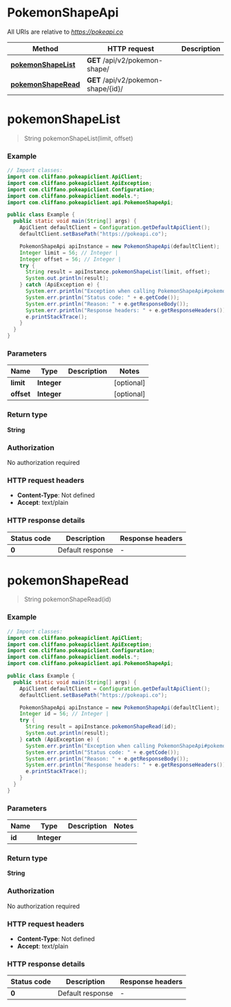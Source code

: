 # PokemonShapeApi

All URIs are relative to *https://pokeapi.co*

| Method | HTTP request | Description |
|------------- | ------------- | -------------|
| [**pokemonShapeList**](PokemonShapeApi.md#pokemonShapeList) | **GET** /api/v2/pokemon-shape/ |  |
| [**pokemonShapeRead**](PokemonShapeApi.md#pokemonShapeRead) | **GET** /api/v2/pokemon-shape/{id}/ |  |


<a name="pokemonShapeList"></a>
# **pokemonShapeList**
> String pokemonShapeList(limit, offset)



### Example
```java
// Import classes:
import com.cliffano.pokeapiclient.ApiClient;
import com.cliffano.pokeapiclient.ApiException;
import com.cliffano.pokeapiclient.Configuration;
import com.cliffano.pokeapiclient.models.*;
import com.cliffano.pokeapiclient.api.PokemonShapeApi;

public class Example {
  public static void main(String[] args) {
    ApiClient defaultClient = Configuration.getDefaultApiClient();
    defaultClient.setBasePath("https://pokeapi.co");

    PokemonShapeApi apiInstance = new PokemonShapeApi(defaultClient);
    Integer limit = 56; // Integer | 
    Integer offset = 56; // Integer | 
    try {
      String result = apiInstance.pokemonShapeList(limit, offset);
      System.out.println(result);
    } catch (ApiException e) {
      System.err.println("Exception when calling PokemonShapeApi#pokemonShapeList");
      System.err.println("Status code: " + e.getCode());
      System.err.println("Reason: " + e.getResponseBody());
      System.err.println("Response headers: " + e.getResponseHeaders());
      e.printStackTrace();
    }
  }
}
```

### Parameters

| Name | Type | Description  | Notes |
|------------- | ------------- | ------------- | -------------|
| **limit** | **Integer**|  | [optional] |
| **offset** | **Integer**|  | [optional] |

### Return type

**String**

### Authorization

No authorization required

### HTTP request headers

 - **Content-Type**: Not defined
 - **Accept**: text/plain

### HTTP response details
| Status code | Description | Response headers |
|-------------|-------------|------------------|
| **0** | Default response |  -  |

<a name="pokemonShapeRead"></a>
# **pokemonShapeRead**
> String pokemonShapeRead(id)



### Example
```java
// Import classes:
import com.cliffano.pokeapiclient.ApiClient;
import com.cliffano.pokeapiclient.ApiException;
import com.cliffano.pokeapiclient.Configuration;
import com.cliffano.pokeapiclient.models.*;
import com.cliffano.pokeapiclient.api.PokemonShapeApi;

public class Example {
  public static void main(String[] args) {
    ApiClient defaultClient = Configuration.getDefaultApiClient();
    defaultClient.setBasePath("https://pokeapi.co");

    PokemonShapeApi apiInstance = new PokemonShapeApi(defaultClient);
    Integer id = 56; // Integer | 
    try {
      String result = apiInstance.pokemonShapeRead(id);
      System.out.println(result);
    } catch (ApiException e) {
      System.err.println("Exception when calling PokemonShapeApi#pokemonShapeRead");
      System.err.println("Status code: " + e.getCode());
      System.err.println("Reason: " + e.getResponseBody());
      System.err.println("Response headers: " + e.getResponseHeaders());
      e.printStackTrace();
    }
  }
}
```

### Parameters

| Name | Type | Description  | Notes |
|------------- | ------------- | ------------- | -------------|
| **id** | **Integer**|  | |

### Return type

**String**

### Authorization

No authorization required

### HTTP request headers

 - **Content-Type**: Not defined
 - **Accept**: text/plain

### HTTP response details
| Status code | Description | Response headers |
|-------------|-------------|------------------|
| **0** | Default response |  -  |


